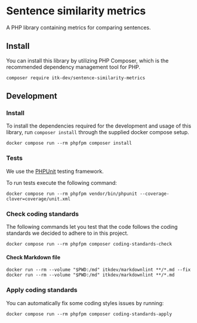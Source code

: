 # Sentence similarity metrics

A PHP library containing metrics for comparing sentences.

## Install

You can install this library by utilizing PHP Composer, which is the recommended
dependency management tool for PHP.

```shell
composer require itk-dev/sentence-similarity-metrics
```

## Development

### Install

To install the dependencies required for the development and usage of this
library, run `composer install` through the supplied docker compose setup.

```shell
docker compose run --rm phpfpm composer install
```

### Tests

We use the [PHPUnit](https://phpunit.de/) testing framework.

To run tests execute the following command:

```shell
docker compose run --rm phpfpm vendor/bin/phpunit --coverage-clover=coverage/unit.xml
```

### Check coding standards

The following commands let you test that the code follows the coding
standards we decided to adhere to in this project.

```shell
docker compose run --rm phpfpm composer coding-standards-check
```

#### Check Markdown file

```shell
docker run --rm --volume "$PWD:/md" itkdev/markdownlint **/*.md --fix
docker run --rm --volume "$PWD:/md" itkdev/markdownlint **/*.md
```

### Apply coding standards

You can automatically fix some coding styles issues by running:

```shell
docker compose run --rm phpfpm composer coding-standards-apply
```
